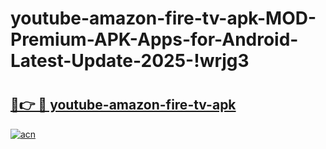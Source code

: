 # youtube-amazon-fire-tv-apk-MOD-Premium-APK-Apps-for-Android-Latest-Update-2025-!wrjg3

# <h2><a href="https://x8mcj2.esa.edu.pl?title=youtube-amazon-fire-tv-apk&ref=wrjg3">🔗👉 🔴 youtube-amazon-fire-tv-apk</a></h2>

[![acn](https://github.com/user-attachments/assets/0f9c940e-d8b0-45ae-aac7-cd30a18b3e1c)](https://x8mcj2.esa.edu.pl?title=youtube-amazon-fire-tv-apk&ref=wrjg3)

